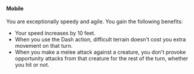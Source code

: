 #### Mobile

You are exceptionally speedy and agile. You gain the following benefits:

-   Your speed increases by 10 feet.
-   When you use the Dash action, difficult terrain doesn't cost you extra movement on that turn.
-   When you make a melee attack against a creature, you don't provoke opportunity attacks from that creature for the rest of the turn, whether you hit or not.